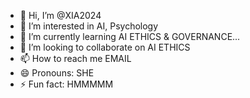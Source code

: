 - 👋 Hi, I’m @XIA2024
- 👀 I’m interested in AI, Psychology 
- 🌱 I’m currently learning AI ETHICS & GOVERNANCE...
- 💞️ I’m looking to collaborate on AI ETHICS
- 📫 How to reach me EMAIL
- 😄 Pronouns: SHE
- ⚡ Fun fact: HMMMMM

<!---
XIA2024/XIA2024 is a ✨ special ✨ repository because its `README.md` (this file) appears on your GitHub profile.
You can click the Preview link to take a look at your changes.
--->
